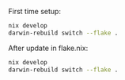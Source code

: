 First time setup:

```sh
nix develop
darwin-rebuild switch --flake .
```

After update in flake.nix:

```sh
nix develop
darwin-rebuild switch --flake .
```
